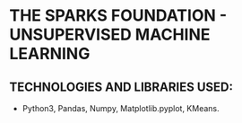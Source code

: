 # THE SPARKS FOUNDATION - UNSUPERVISED MACHINE LEARNING

## TECHNOLOGIES AND LIBRARIES USED:
 
 - Python3, Pandas, Numpy, Matplotlib.pyplot, KMeans.

 
